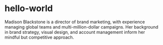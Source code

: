 # hello-world
Madison Blackstone is a director of brand marketing, with experience managing global teams and multi-million-dollar campaigns. Her background in brand strategy, visual design, and account management inform her mindful but competitive approach.
